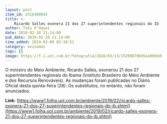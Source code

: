 ```yaml
---
layout: post
item_id: 2516400843
title: >-
    Ricardo Salles exonera 21 dos 27 superintendentes regionais do Ib
author: Tatu D'Oquei
date: 2019-02-28 21:14:00
pub_date: 2019-02-28 21:14:00
time_added: 2019-03-09 02:18:51
category: avisamos
tags: []
image: https://f.i.uol.com.br/fotografia/2018/03/13/15209870695aa86bbd60251_1520987069_3x2_lg.jpg
---
```


O ministro do Meio Ambiente, Ricardo Salles, exonerou 21 dos 27 superintendentes regionais do Ibama (Instituto Brasileiro do Meio Ambiente e dos Recursos Renováveis). As mudanças foram publicadas no Diário Oficial desta quinta-feira (28). Os substitutos, no entanto, não foram anunciados.

**Link:** [https://www1.folha.uol.com.br/ambiente/2019/02/ricardo-salles-exonera-21-dos-27-superintendentes-regionais-do-ib.shtml](https://www1.folha.uol.com.br/ambiente/2019/02/ricardo-salles-exonera-21-dos-27-superintendentes-regionais-do-ib.shtml)

